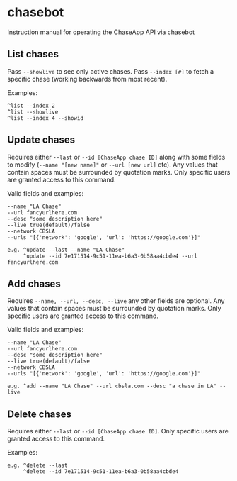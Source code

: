 # chasebot

Instruction manual for operating the ChaseApp API via chasebot

## List chases

Pass `--showlive` to see only active chases. Pass `--index [#]`
to fetch a specific chase (working backwards from most recent).

Examples:

```
^list --index 2
^list --showlive
^list --index 4 --showid
```

## Update chases

Requires either `--last` or `--id [ChaseApp chase ID]` along with some
fields to modify (`--name "[new name]"` or `--url [new url]` etc). Any
values that contain spaces must be surrounded by quotation marks. Only
specific users are granted access to this command.

Valid fields and examples:

```
--name "LA Chase"
--url fancyurlhere.com
--desc "some description here"
--live true(default)/false
--network CBSLA
--urls "[{'network': 'google', 'url': 'https://google.com'}]"

e.g. ^update --last --name "LA Chase"
     ^update --id 7e171514-9c51-11ea-b6a3-0b58aa4cbde4 --url fancyurlhere.com
```

## Add chases

Requires `--name, --url, --desc, --live` any other fields are optional. Any
values that contain spaces must be surrounded by quotation marks. Only
specific users are granted access to this command.

Valid fields and examples:

```
--name "LA Chase"
--url fancyurlhere.com
--desc "some description here"
--live true(default)/false
--network CBSLA
--urls "[{'network': 'google', 'url': 'https://google.com'}]"

e.g. ^add --name "LA Chase" --url cbsla.com --desc "a chase in LA" --live
```

## Delete chases

Requires either `--last` or `--id [ChaseApp chase ID]`. Only specific users
are granted access to this command.

Examples:

```
e.g. ^delete --last
     ^delete --id 7e171514-9c51-11ea-b6a3-0b58aa4cbde4
```
